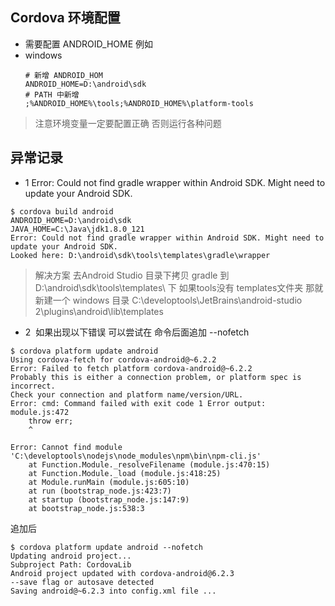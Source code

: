 ## Cordova 环境配置

- 需要配置 ANDROID_HOME 例如
- windows
   ```
   # 新增 ANDROID_HOM
   ANDROID_HOME=D:\android\sdk
   # PATH 中新增
   ;%ANDROID_HOME%\tools;%ANDROID_HOME%\platform-tools
   ```
> 注意环境变量一定要配置正确 否则运行各种问题

## 异常记录

- 1 Error: Could not find gradle wrapper within Android SDK. Might need to update your Android SDK.

```
$ cordova build android
ANDROID_HOME=D:\android\sdk
JAVA_HOME=C:\Java\jdk1.8.0_121
Error: Could not find gradle wrapper within Android SDK. Might need to update your Android SDK.
Looked here: D:\android\sdk\tools\templates\gradle\wrapper
```
> 解决方案 去Android Studio 目录下拷贝 gradle 到   D:\android\sdk\tools\templates\ 下 如果tools没有 templates文件夹 那就新建一个
> windows 目录 C:\developtools\JetBrains\android-studio 2\plugins\android\lib\templates

- 2  如果出现以下错误 可以尝试在 命令后面追加  --nofetch

```
$ cordova platform update android
Using cordova-fetch for cordova-android@~6.2.2
Error: Failed to fetch platform cordova-android@~6.2.2
Probably this is either a connection problem, or platform spec is incorrect.
Check your connection and platform name/version/URL.
Error: cmd: Command failed with exit code 1 Error output:
module.js:472
    throw err;
    ^

Error: Cannot find module 'C:\developtools\nodejs\node_modules\npm\bin\npm-cli.js'
    at Function.Module._resolveFilename (module.js:470:15)
    at Function.Module._load (module.js:418:25)
    at Module.runMain (module.js:605:10)
    at run (bootstrap_node.js:423:7)
    at startup (bootstrap_node.js:147:9)
    at bootstrap_node.js:538:3
```

追加后
```
$ cordova platform update android --nofetch
Updating android project...
Subproject Path: CordovaLib
Android project updated with cordova-android@6.2.3
--save flag or autosave detected
Saving android@~6.2.3 into config.xml file ...
```
